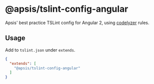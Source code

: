 # @apsis/tslint-config-angular

Apsis' best practice TSLint config for Angular 2, using [codelyzer][codelyzer] rules.

## Usage

Add to `tslint.json` under `extends`.

```.json
{
  "extends": [
    "@apsis/tslint-config-angular"
  ]
}
```

[codelyzer]: https://github.com/mgechev/codelyzer
